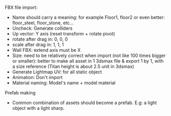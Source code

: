 FBX file import:
- Name should carry a meaning: for example Floor1, floor2 or even better: floor\_steel, floor\_stone, etc...
- Uncheck: Generate colliders
- Up vector: Y axis (reset transform + rotate pivot)
- rotate after drag in: 0, 0, 0
- scale after drag in: 1, 1, 1
- Wall FBX: extend axis must be X
- Size: need to be relatively correct when import (not like 100 times bigger or smaller): better to make all asset in 1 3dsmax file & export 1 by 1, with a size reference (Titan height is about 2.5 unit in 3dsmax)
- Generate Lightmap UV: for all static object
- Animation: Don't import
- Material naming: Model's name + model material

Prefab making
- Common combination of assets should become a prefab. E.g: a light object with a light sharp.